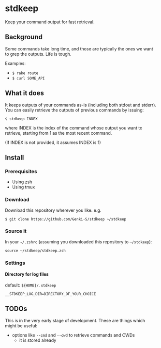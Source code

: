 # stdkeep

Keep your command output for fast retrieval.

## Background

Some commands take long time, and those are typically the ones we want to grep
the outputs. Life is tough.

Examples:

- `$ rake route`
- `$ curl SOME_API`

## What it does

It keeps outputs of your commands as-is (including both stdout and stderr).
You can easily retrieve the outputs of previous commands by issuing:

```
$ stdkeep INDEX
```

where INDEX is the index of the command whose output you want to retrieve,
starting from 1 as the most recent command.

(If INDEX is not provided, it assumes INDEX is 1)

## Install

### Prerequisites

- Using zsh
- Using tmux

### Download

Download this repository wherever you like.
e.g.

```
$ git clone https://github.com/Genki-S/stdkeep ~/stdkeep
```

### Source it

In your `~/.zshrc` (assuming you downloaded this repository to `~/stdkeep`):

```
source ~/stdkeep/stdkeep.zsh
```

### Settings

#### Directory for log files

default: `${HOME}/.stdkeep`

```
__STDKEEP_LOG_DIR=DIRECTORY_OF_YOUR_CHOICE
```

## TODOs

This is in the very early stage of development.
These are things which might be useful:

- options like `--cmd` and `--cwd` to retrieve commands and CWDs
  - it is stored already
